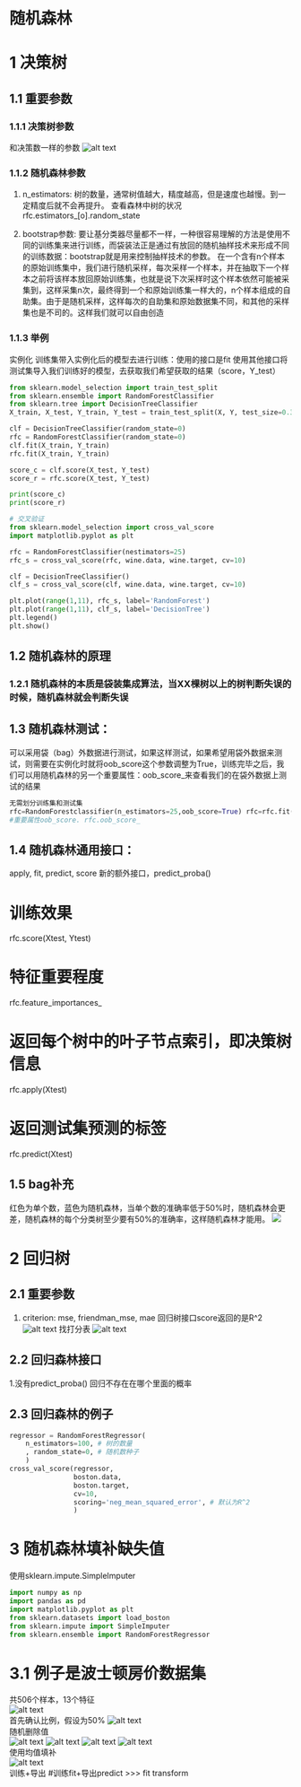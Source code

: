 # 随机森林

# 1 决策树
## 1.1 重要参数
### 1.1.1 决策树参数
和决策数一样的参数
![alt text](image-11.png)

### 1.1.2 随机森林参数
1. n_estimators: 
树的数量，通常树值越大，精度越高，但是速度也越慢。到一定精度后就不会再提升。
查看森林中树的状况 rfc.estimators_[o].random_state

2. bootstrap参数:
要让基分类器尽量都不一样，一种很容易理解的方法是使用不同的训练集来进行训练，而袋装法正是通过有放回的随机抽样技术来形成不同的训练数据：bootstrap就是用来控制抽样技术的参数。
在一个含有n个样本的原始训练集中，我们进行随机采样，每次采样一个样本，并在抽取下一个样本之前将该样本放回原始训练集，也就是说下次采样时这个样本依然可能被采集到，这样采集n次，最终得到一个和原始训练集一样大的，n个样本组成的自助集。由于是随机采样，这样每次的自助集和原始数据集不同，和其他的采样集也是不司的。这样我们就可以自由创造

### 1.1.3 举例
实例化
训练集带入实例化后的模型去进行训练：使用的接口是fit 
使用其他接口将测试集导入我们训练好的模型，去获取我们希望获取的结果（score，Y_test）

```python
from sklearn.model_selection import train_test_split
from sklearn.ensemble import RandomForestClassifier
from sklearn.tree import DecisionTreeClassifier
X_train, X_test, Y_train, Y_test = train_test_split(X, Y, test_size=0.3)

clf = DecisionTreeClassifier(random_state=0)
rfc = RandomForestClassifier(random_state=0)
clf.fit(X_train, Y_train)
rfc.fit(X_train, Y_train)

score_c = clf.score(X_test, Y_test)
score_r = rfc.score(X_test, Y_test)

print(score_c)
print(score_r)

# 交叉验证
from sklearn.model_selection import cross_val_score
import matplotlib.pyplot as plt

rfc = RandomForestClassifier(nestimators=25)
rfc_s = cross_val_score(rfc, wine.data, wine.target, cv=10)

clf = DecisionTreeClassifier()
clf_s = cross_val_score(clf, wine.data, wine.target, cv=10)

plt.plot(range(1,11), rfc_s, label='RandomForest')
plt.plot(range(1,11), clf_s, label='DecisionTree')
plt.legend()
plt.show()
```

## 1.2 随机森林的原理
### 1.2.1 随机森林的本质是袋装集成算法，当XX棵树以上的树判断失误的时候，随机森林就会判断失误


## 1.3 随机森林测试：
 可以采用袋（bag）外数据进行测试，如果这样测试，如果希望用袋外数据来测试，则需要在实例化时就将oob_score这个参数调整为True，训练完毕之后，我们可以用随机森林的另一个重要属性：oob_score_来查看我们的在袋外数据上测试的结果

```python
无需划分训练集和测试集
rfc=RandomForestclassifier(n_estimators=25,oob_score=True) rfc=rfc.fit(wine.data,winel.target)
#重要属性oob_score. rfc.oob_score_
```

## 1.4 随机森林通用接口：
apply, fit, predict, score
新的额外接口，predict_proba()
# 训练效果
rfc.score(Xtest, Ytest)
# 特征重要程度
rfc.feature_importances_
# 返回每个树中的叶子节点索引，即决策树信息
rfc.apply(Xtest)
# 返回测试集预测的标签
rfc.predict(Xtest)


## 1.5 bag补充
红色为单个数，蓝色为随机森林，当单个数的准确率低于50%时，随机森林会更差，随机森林的每个分类树至少要有50%的准确率，这样随机森林才能用。
![](image-12.png)

# 2 回归树
## 2.1 重要参数
1. criterion: 
mse, friendman_mse, mae
回归树接口score返回的是R^2
![alt text](image-13.png)
找打分表
![alt text](image-15.png)
## 2.2 回归森林接口
1.没有predict_proba() 回归不存在在哪个里面的概率

## 2.3 回归森林的例子
```python
regressor = RandomForestRegressor(
    n_estimators=100, # 树的数量
    , random_state=0, # 随机数种子
    )
cross_val_score(regressor, 
                boston.data, 
                boston.target,
                cv=10,
                scoring='neg_mean_squared_error', # 默认为R^2
                )
```

# 3 随机森林填补缺失值
使用sklearn.impute.SimpleImputer

```python
import numpy as np 
import pandas as pd
import matplotlib.pyplot as plt
from sklearn.datasets import load_boston 
from sklearn.impute import SimpleImputer
from sklearn.ensemble import RandomForestRegressor 
```

# 3.1 例子是波士顿房价数据集  
共506个样本，13个特征  
![alt text](image-16.png)  
首先确认比例，假设为50%
![alt text](image-17.png)  
随机删除值  
![alt text](image-18.png)
![alt text](image-19.png)
![alt text](image-20.png)
![alt text](image-21.png)  
使用均值填补  
![alt text](image-22.png)  
训练+导出
#训练fit+导出predict >>> fit transform